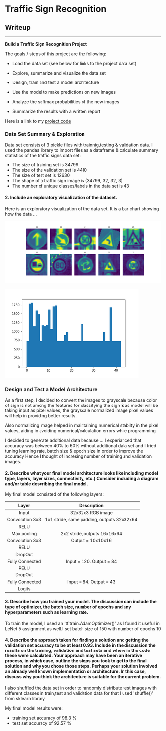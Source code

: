# **Traffic Sign Recognition** 

## Writeup

---

**Build a Traffic Sign Recognition Project**

The goals / steps of this project are the following:
* Load the data set (see below for links to the project data set)


* Explore, summarize and visualize the data set
* Design, train and test a model architecture
* Use the model to make predictions on new images
* Analyze the softmax probabilities of the new images
* Summarize the results with a written report


[//]: # (Image References)

[image1]: ./1.png "Visualization"
[image2]: ./2.png "Histogram"
[image3]: ./examples/random_noise.jpg "Random Noise"
[image4]: ./examples/placeholder.png "Traffic Sign 1"
[image5]: ./examples/placeholder.png "Traffic Sign 2"
[image6]: ./examples/placeholder.png "Traffic Sign 3"
[image7]: ./examples/placeholder.png "Traffic Sign 4"
[image8]: ./examples/placeholder.png "Traffic Sign 5"


Here is a link to my [project code](./Traffic_Sign_Classifier-Copy1.ipynb.ipynb)

### Data Set Summary & Exploration

Data set consists of 3 pickle files with trainnig,testing & validation data. 
I used the pandas library to import files as a dataframe & calculate summary statistics of the traffic
signs data set:

* The size of training set is 34799
* The size of the validation set is 4410
* The size of test set is 12630
* The shape of a traffic sign image is (34799, 32, 32, 3)
* The number of unique classes/labels in the data set is 43

#### 2. Include an exploratory visualization of the dataset.

Here is an exploratory visualization of the data set. It is a bar chart showing how the data ...

![alt text][image1]

![alt text][image2]

### Design and Test a Model Architecture

As a first step, I decided to convert the images to grayscale because color of sign is not among the 
features for classifying the sign & as model will be taking input as pixel values, the grayscale normalized 
image pixel values will help in providing better results.

Also normalizing image helped in maintaining numerical stabilty in the pixel values,
aiding in avoiding numerical/calculation errors while programming 

I decided to generate additional data because ...
I experianced that accuracy was between 40% to 60% without additional data set and 
I tried tuning learning rate, batch size & epoch size in order to improve the accuracy
Hence I thought of incresing number of training and validation images.


#### 2. Describe what your final model architecture looks like including model type, layers, layer sizes, connectivity, etc.) Consider including a diagram and/or table describing the final model.

My final model consisted of the following layers:

| Layer         		|     Description	        					| 
|:---------------------:|:---------------------------------------------:| 
| Input         		| 32x32x3 RGB image   							| 
| Convolution 3x3     	| 1x1 stride, same padding, outputs 32x32x64 	|
| RELU					|												|
| Max pooling	      	| 2x2 stride,  outputs 16x16x64 				|
| Convolution 3x3	    |   Output = 10x10x16                           |
| RELU					|												|
| DropOut				|												|
| Fully Connected		| Input = 120. Output = 84						|
| RELU					|												|
| DropOut				|												|
| Fully Connected   	| Input = 84. Output = 43                       |
| Logits				|												|
 


#### 3. Describe how you trained your model. The discussion can include the type of optimizer, the batch size, number of epochs and any hyperparameters such as learning rate.

To train the model, I used an 'tf.train.AdamOptimizer()' as I found it useful in LeNet 5 assignment as well.I set batch size of 150 with 
number of epochs 10

#### 4. Describe the approach taken for finding a solution and getting the validation set accuracy to be at least 0.93. Include in the discussion the results on the training, validation and test sets and where in the code these were calculated. Your approach may have been an iterative process, in which case, outline the steps you took to get to the final solution and why you chose those steps. Perhaps your solution involved an already well known implementation or architecture. In this case, discuss why you think the architecture is suitable for the current problem.

I also shuffled the data set in order to randomly distribute test images with different classes in train,test and validation data
for that I used 'shuffle()' from sklearn library



My final model results were:
* training set accuracy of 98.3 %
* test set accuracy of 92.57 %


 
